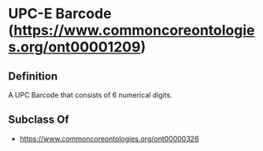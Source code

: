 # UPC-E Barcode (https://www.commoncoreontologies.org/ont00001209)

## Definition
A UPC Barcode that consists of 6 numerical digits.

## Subclass Of
- https://www.commoncoreontologies.org/ont00000326

